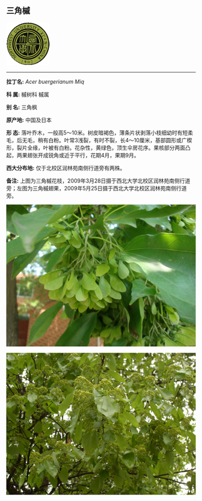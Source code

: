 ## 三角槭

![西北大学校园网络植物志](../JPG/nwu.gif)

---

**拉丁名:**  _Acer buergerianum Miq_

**科 属:** 槭树科 槭属

**别 名:** 三角枫

**原产地:** 中国及日本

**形  态:** 落叶乔木，一般高5～10米。树皮暗褐色，薄条片状剥落小枝细幼时有短柔毛，后无毛，稍有白粉。叶常3浅裂，有时不裂，长4～10厘米，基部圆形或广楔形，裂片全缘，叶被有白粉。花杂性，黄绿色，顶生伞房花序。果核部分两面凸起，两果翅张开成锐角或近于平行，花期4月，果期9月。　　　　　

**西大分布地:** 仅于北校区润林苑南侧行道旁有两株。 

**备注:** 上图为三角槭花枝，2009年3月28日摄于西北大学北校区润林苑南侧行道旁；左图为三角槭翅果，2009年5月25日摄于西北大学北校区润林苑南侧行道旁。

![三角槭](../JPG/三角槭.JPG) 

![三角槭](../JPG/三角槭1.JPG) 

